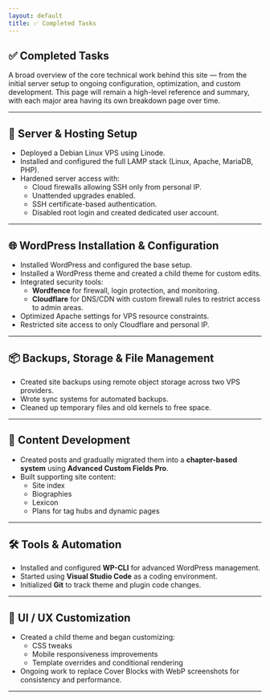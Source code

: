 ```yaml
---
layout: default
title: ✅ Completed Tasks
---
```


## ✅ Completed Tasks

A broad overview of the core technical work behind this site — from the initial server setup to ongoing configuration, optimization, and custom development. This page will remain a high-level reference and summary, with each major area having its own breakdown page over time.

---

## 🔧 Server & Hosting Setup

- Deployed a Debian Linux VPS using Linode.
- Installed and configured the full LAMP stack (Linux, Apache, MariaDB, PHP).
- Hardened server access with:
  - Cloud firewalls allowing SSH only from personal IP.
  - Unattended upgrades enabled.
  - SSH certificate-based authentication.
  - Disabled root login and created dedicated user account.

---

## 🌐 WordPress Installation & Configuration

- Installed WordPress and configured the base setup.
- Installed a WordPress theme and created a child theme for custom edits.
- Integrated security tools:
  - **Wordfence** for firewall, login protection, and monitoring.
  - **Cloudflare** for DNS/CDN with custom firewall rules to restrict access to admin areas.
- Optimized Apache settings for VPS resource constraints.
- Restricted site access to only Cloudflare and personal IP.

---

## 📦 Backups, Storage & File Management

- Created site backups using remote object storage across two VPS providers.
- Wrote sync systems for automated backups.
- Cleaned up temporary files and old kernels to free space.

---

## 📁 Content Development

- Created posts and gradually migrated them into a **chapter-based system** using **Advanced Custom Fields Pro**.
- Built supporting site content:
  - Site index
  - Biographies
  - Lexicon
  - Plans for tag hubs and dynamic pages

---

## 🛠️ Tools & Automation

- Installed and configured **WP-CLI** for advanced WordPress management.
- Started using **Visual Studio Code** as a coding environment.
- Initialized **Git** to track theme and plugin code changes.

---

## 📱 UI / UX Customization

- Created a child theme and began customizing:
  - CSS tweaks
  - Mobile responsiveness improvements
  - Template overrides and conditional rendering
- Ongoing work to replace Cover Blocks with WebP screenshots for consistency and performance.

---
